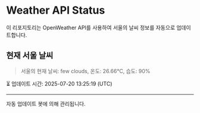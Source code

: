 
# Weather API Status

이 리포지토리는 OpenWeather API를 사용하여 서울의 날씨 정보를 자동으로 업데이트합니다.

## 현재 서울 날씨
> 서울의 현재 날씨: few clouds, 온도: 26.66°C, 습도: 90%

⏳ 업데이트 시간: 2025-07-20 13:25:19 (UTC)

---
자동 업데이트 봇에 의해 관리됩니다.

